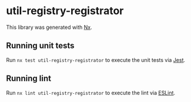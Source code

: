 # util-registry-registrator

This library was generated with [Nx](https://nx.dev).

## Running unit tests

Run `nx test util-registry-registrator` to execute the unit tests via [Jest](https://jestjs.io).

## Running lint

Run `nx lint util-registry-registrator` to execute the lint via [ESLint](https://eslint.org/).

